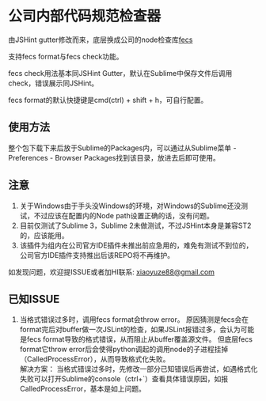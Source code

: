# 公司内部代码规范检查器

由JSHint gutter修改而来，底层换成公司的node检查库[fecs](https://github.com/ecomfe/fecs)

支持fecs format与fecs check功能。

fecs check用法基本同JSHint Gutter，默认在Sublime中保存文件后调用check，错误展示同JSHint。

fecs format的默认快捷键是cmd(ctrl) + shift + h，可自行配置。

## 使用方法

整个包下载下来后放于Sublime的Packages内，可以通过从Sublime菜单 - Preferences - Browser Packages找到该目录，放进去后即可使用。

## 注意

1. 关于Windows由于手头没Windows的环境，对Windows的Sublime还没测试，不过应该在配置内的Node path设置正确的话，没有问题。
2. 目前仅测试了Sublime 3，Sublime 2未做测试，不过JSHint本身是兼容ST2的，应该能用。
3. 该插件为组内在公司官方IDE插件未推出前应急用的，难免有测试不到位的，公司官方IDE插件支持推出后该REPO将不再维护。

如发现问题，欢迎提ISSUE或者加HI联系: xiaoyuze88@gmail.com

## 已知ISSUE

1. 当格式错误过多时，调用fecs format会throw error。
原因猜测是fecs会在format完后对buffer做一次JSLint的检查，如果JSLint报错过多，会认为可能是fecs format导致的格式错误，从而阻止从buffer覆盖源文件。
但底层fecs format它throw error后会使得python调起的调用node的子进程挂掉（CalledProcessError），从而导致格式化失败。  
解决方案： 当格式错误过多时，先修改一部分已知错误后再尝试，如遇格式化失败可以打开Sublime的console（ctrl+`）查看具体错误原因，如报CalledProcessError，基本是如上问题。
